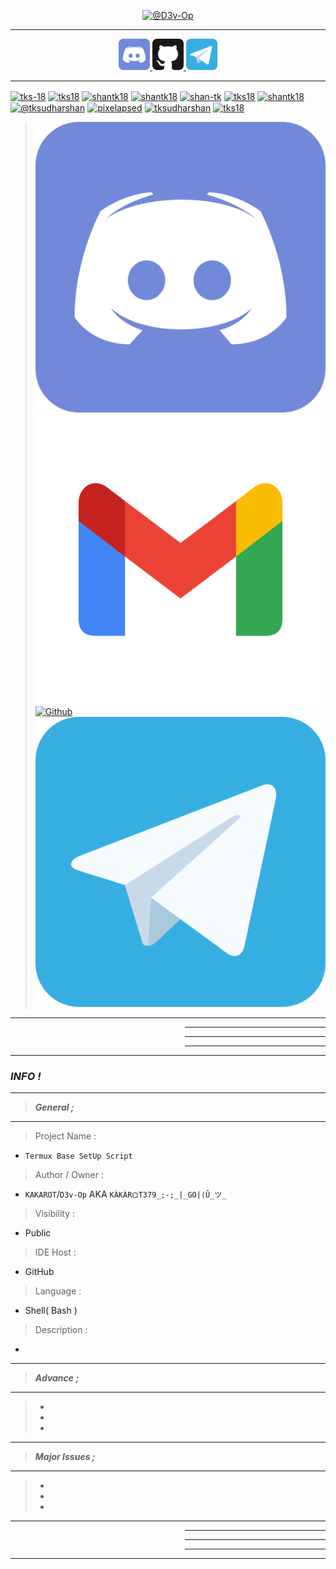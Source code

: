 <ORG-LOGO >
<P align='center' >
 <A
  href='https://github.com/organizations/Dev_Op/'
  target='blank'
 >
   <IMG
     alt='@D3v-Op'
     src='https://avatars.githubusercontent.com/u/77237764?s=200&v=4'
  />
 </A>
</P>
</ORG-LOGO>

___
<P align='center' >
<DISCORD>
<A href='858650202219216926' >
<img
  src='https://raw.githubusercontent.com/edent/SuperTinyIcons/master/images/svg/discord.svg'
  alt='KAKAROT379#9223'
  height='50'
  width='50'
/>
</A>
</DISCORD>

<GITHUB>
<A href='https://github.com/KAKAROT-D3v-Op' >
<img
  src='https://raw.githubusercontent.com/edent/SuperTinyIcons/master/images/svg/github.svg'
  alt='/KAKAROT-D3v-Op'
  height='50'
  width='50'
/>
</A>
</GITHUB>

<TELEGRAM>
<A href='https://t.me/KAKAROT379' >
<img
  src='https://raw.githubusercontent.com/edent/SuperTinyIcons/master/images/svg/telegram.svg'
  alt='@KAKAROT379'
  height='50'
  width='50'
/>
</A>
</TELEGRAM>
</P>

___

<P align="left">
<a href="https://codepen.io/tks-18" target="blank"><img align="center" src="https://raw.githubusercontent.com/rahuldkjain/github-profile-readme-generator/master/src/images/icons/Social/codepen.svg" alt="tks-18" height="30" width="40" /></a>
<a href="https://dev.to/tks18" target="blank"><img align="center" src="https://cdn.jsdelivr.net/npm/simple-icons@3.0.1/icons/dev-dot-to.svg" alt="tks18" height="30" width="40" /></a>
<a href="https://twitter.com/shantk18" target="blank"><img align="center" src="https://raw.githubusercontent.com/rahuldkjain/github-profile-readme-generator/master/src/images/icons/Social/twitter.svg" alt="shantk18" height="30" width="40" /></a>
<a href="https://linkedin.com/in/shantk18" target="blank"><img align="center" src="https://raw.githubusercontent.com/rahuldkjain/github-profile-readme-generator/master/src/images/icons/Social/linked-in-alt.svg" alt="shantk18" height="30" width="40" /></a>
<a href="https://stackoverflow.com/users/shan-tk" target="blank"><img align="center" src="https://raw.githubusercontent.com/rahuldkjain/github-profile-readme-generator/master/src/images/icons/Social/stack-overflow.svg" alt="shan-tk" height="30" width="40" /></a>
<a href="https://codesandbox.com/tks18" target="blank"><img align="center" src="https://cdn.jsdelivr.net/npm/simple-icons@3.0.1/icons/codesandbox.svg" alt="tks18" height="30" width="40" /></a>
<a href="https://instagram.com/shantk18" target="blank"><img align="center" src="https://raw.githubusercontent.com/rahuldkjain/github-profile-readme-generator/master/src/images/icons/Social/instagram.svg" alt="shantk18" height="30" width="40" /></a>
<a href="https://medium.com/@tksudharshan" target="blank"><img align="center" src="https://raw.githubusercontent.com/rahuldkjain/github-profile-readme-generator/master/src/images/icons/Social/medium.svg" alt="@tksudharshan" height="30" width="40" /></a>
<a href="https://www.youtube.com/c/pixelapsed" target="blank"><img align="center" src="https://raw.githubusercontent.com/rahuldkjain/github-profile-readme-generator/master/src/images/icons/Social/youtube.svg" alt="pixelapsed" height="30" width="40" /></a>
<a href="https://www.hackerrank.com/tksudharshan" target="blank"><img align="center" src="https://raw.githubusercontent.com/rahuldkjain/github-profile-readme-generator/master/src/images/icons/Social/hackerrank.svg" alt="tksudharshan" height="30" width="40" /></a>
<a href="https://www.topcoder.com/members/tks18" target="blank"><img align="center" src="https://cdn.jsdelivr.net/npm/simple-icons@3.0.1/icons/topcoder.svg" alt="tks18" height="30" width="40" /></a>
</P>



> [ ![ Discord ]( https://raw.githubusercontent.com/edent/SuperTinyIcons/master/images/svg/discord.svg ) ](  )
> [ ![ E-Mail ]( https://raw.githubusercontent.com/edent/SuperTinyIcons/master/images/svg/gmail.svg ) ]( kakarot.379@outlook.com )
> [ ![ Github ]( https://camo.githubusercontent.com/b079fe922f00c4b86f1b724fbc2e8141c468794ce8adbc9b7456e5e1ad09c622/68747470733a2f2f6564656e742e6769746875622e696f2f537570657254696e7949636f6e732f696d616765732f7376672f6769746875622e737667 ) ]( https://github.com/organizations/Dev_Op/ )
> [ ![ Telegram ]( https://raw.githubusercontent.com/edent/SuperTinyIcons/master/images/svg/telegram.svg ) ]( https://t.me/KAKAROT379 )
___
>>>>>>> ___

>>>>>>> ___

>>>>>>> ___
___



### ***INFO !***
___
> ***General ;***
___

> Project Name :
 - ```Termux Base SetUp Script```
> Author / Owner :
 - ```KAKAROT```/```D3v-Op``` AKA ```KÀKÀR⌬T379_;-;_|_GO|⟨Û_ツ_```
> Visibility :
 - Public
> IDE Host :
 - GitHub
> Language :
   - Shell( Bash )
> Description :
 - 
___
>***Advance ;***
___
> -
> -
> -
___
>***Major Issues ;***
___
> -
> -
> -
___
>>>>>>> ___

>>>>>>> ___

>>>>>>> ___
___
